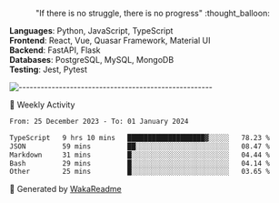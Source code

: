 <p align="center"> 
  "If there is no struggle, there is no progress" :thought_balloon:
</p>

<p align="left">
  <strong>Languages</strong>: Python, JavaScript, TypeScript<br>
  <strong>Frontend</strong>: React, Vue, Quasar Framework, Material UI<br>
  <strong>Backend</strong>: FastAPI, Flask<br>
  <strong>Databases</strong>: PostgreSQL, MySQL, MongoDB<br>
  <strong>Testing</strong>: Jest, Pytest<br>
</p>

![-----------------------------------------------------](https://raw.githubusercontent.com/andreasbm/readme/master/assets/lines/vintage.png)

🎯 Weekly Activity

<!--START_SECTION:waka-->

```txt
From: 25 December 2023 - To: 01 January 2024

TypeScript   9 hrs 10 mins   ███████████████████▓░░░░░   78.23 %
JSON         59 mins         ██░░░░░░░░░░░░░░░░░░░░░░░   08.47 %
Markdown     31 mins         █░░░░░░░░░░░░░░░░░░░░░░░░   04.44 %
Bash         29 mins         █░░░░░░░░░░░░░░░░░░░░░░░░   04.14 %
Other        25 mins         █░░░░░░░░░░░░░░░░░░░░░░░░   03.65 %
```

<!--END_SECTION:waka-->


🚀 Generated by [WakaReadme](https://github.com/athul/waka-readme)
